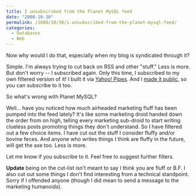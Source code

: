 ```yaml
---
title: I unsubscribed from the Planet MySQL feed
date: "2008-10-30"
permalink: /2008/10/30/i-unsubscribed-from-the-planet-mysql-feed/
categories:
  - Databases
  - Web
---
```

Now why would I do that, especially when my blog is syndicated through it?

Simple. I'm always trying to cut back on RSS and other "stuff." Less is more. But don't worry -- I subscribed again. Only this time, I subscribed to my own filtered version of it! I built it via [Yahoo! Pipes][1]. And I [made it public][2], so you can subscribe to it too.

<!--more-->

So what's wrong with Planet MySQL?

Well&#8230; have you noticed how much airheaded marketing fluff has been pumped into the feed lately? It's like some marketing droid handed down the order from on high, telling every marketing sub-droid to start writing clueless posts promoting things they don't understand. So I have filtered out a few choice items. I have cut out the stuff I consider fluffy and/or bovine feces. And anyone who writes things I think are fluffy in the future, will get the axe too. Less is more.

Let me know if you subscribe to it. Feel free to suggest further filters.

**Update** being on the cut-list isn't meant to say I think you are fluff or B.F. I also cut out some things I don't find interesting from a technical standpoint. Sorry if I offended anyone (though I did mean to send a message to the marketing humanoids).

 [1]: http://pipes.yahoo.com/
 [2]: http://pipes.yahoo.com/xaprb/planetmysql
